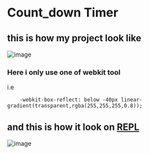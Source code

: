 # Count_down Timer

## this is how my project look like
![image](img/CSS_reflection.png "CSS_reflection") 

### Here i only use one of webkit tool
i.e
```webkit
    -webkit-box-reflect: below -40px linear-gradient(transparent,rgba(255,255,255,0.8));
```
## and this is how it look on [REPL](https://replit.com/@PraveenTiwari8/HTML-CSS-JS#index.html "https://replit.com/@PraveenTiwari8/HTML-CSS-JS#index.html")
![image](img/reflection_css.png "reflection_css")